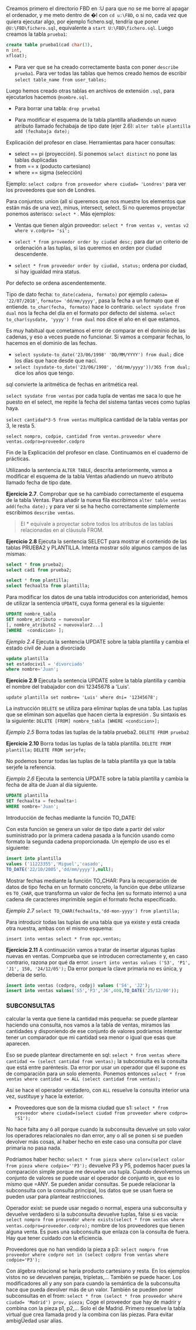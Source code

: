 Creamos primero el directorio FBD en :U para que no se me borre al apagar el ordenador, y me meto dentro de �l con `cd u:\FBD`, o si no, cada vez que quiera ejecutar algo, por ejemplo fichero.sql, tendría que poner `@U:\FBD\fichero.sql`, equivalente a `start U:\FBD\fichero.sql`.
Luego creamos la tabla `prueba1`:
~~~sql
create table prueba1(cad char(3),
n int,
xfloat);
~~~

+ Para ver que se ha creado correctamente basta con poner `describe prueba1`. Para ver todas las tablas que hemos creado hemos de
escribir `select table_name from user_tables;`

Luego hemos creado otras tablas en archivos de extensión `.sql`, para ejecutarlos hacemos `@nombre.sql`.

+ Para borrar una tabla: `drop prueba1`

+ Para modificar el esquema de la tabla plantilla añadiendo un nuevo atributo llamado fechabaja de tipo date (ejer 2.6): `alter
table plantilla add (fechabaja date);`

Explicación del profesor en clase. Herramientas para hacer consultas:
+ select == pi (proyección). Si ponemos `select distinct` no pone las tablas duplicadas
+ from == x (poducto cartesiano)
+ where == sigma (selección)

Ejemplo: `select codpro from proveedor where ciudad= 'Londres'` para ver los proveedores que son de Londres.

Para conjuntos: union (all si queremos que nos muestre los elementos que están más de una vez), minus, intersect, select.
Si no queremos proyectar ponemos asterisco: `select *` .
Más ejemplos:

+ Ventas que tienen algún proveedor: `select * from ventas v, ventas v2 where v.codpro= 'si';`

+ `select * from proveedor order by ciudad desc;` para dar un criterio de ordenación a las tuplas, si las queremos en orden por ciudad descendente.
+ `select * from proveedor order by ciudad, status;` ordena por ciudad, si hay igualdad mira status.

Por defecto  se ordena ascendentemente.

Tipo de dato fecha: `to_date(cadena, formato)` por ejemplo `cadena= '22/07/2018'`, `formato= 'dd/mm/yyyy'`, pasa la fecha a un
formato que él entiende. `to_char(fecha, formato)` hace lo contrario.
`select sysdate from dual` nos la fecha del día en el formato por defecto del sistema. `select to_char(sysdate, 'yyyy') from dual`
nos dice el año en el que estamos.

Es muy habitual que cometamos el error de comparar en el dominio de las cadenas, y eso a veces puede no funcionar. Si vamos
a comparar fechas, lo hacemos en el dominio de las fechas.

+ `select sysdate-to_date('23/06/1998' 'DD/MM/YYYY') from dual;` dice los días que hace desde que nací.
+ `select (sysdate-to_date('23/06/1998', 'dd/mm/yyyy'))/365 from dual;` dice los años que tengo.

sql convierte la aritmética de fechas en aritmética real.

`select sysdate from ventas` por cada tupla de ventas me saca lo que he puesto en el select, me repite la fecha del sistema tantas
veces como tuplas haya.

`select cantidad*3-5 from ventas` multiplica cantidad de la tabla ventas por 3, le resta 5.

`select nompro, codpie, cantidad from ventas.proveedor where ventas.codpro=proveedor.codpro`

Fin de la Explicación del profesor en clase. Continuamos en el cuaderno de prácticas.


Utilizando la sentencia `ALTER TABLE`, descrita anteriormente, vamos a modificar el esquema de la tabla Ventas añadiendo un nuevo atributo llamado fecha de tipo date.

**Ejercicio 2.7**. Comprobar que se ha cambiado correctamente el esquema de la tabla Ventas.
Para añadir la nueva fila escribimos `alter table ventas add(fecha date);` y para ver si se ha hecho correctamente simplemente escribimos `describe ventas`.

> El * equivale a proyectar sobre todos los atributos de las tablas relacionadas en al cláusula FROM.

**Ejercicio 2.8** Ejecuta la sentencia SELECT para mostrar el contenido de las tablas PRUEBA2 y PLANTILLA. Intenta mostrar sólo algunos campos de las mismas:
~~~SQL
select * from prueba2;
select cad1 from prueba2;

select * from plantilla;
select fechaalta from plantilla;
~~~

Para modificar los datos de una tabla introducidos con anterioridad, hemos de utilizar la sentencia `UPDATE`, cuya forma general es la siguiente:
~~~SQL
UPDATE nombre_tabla
SET nombre_atributo = nuevovalor
[, nombre_atributo2 = nuevovalor2...]
[WHERE  <condicion> ];
~~~

*Ejemplo 2.4* Ejecuta la sentencia UPDATE sobre la tabla plantilla y cambia el estado civil de Juan a divorciado
~~~sql
update plantilla
set estadocivil = 'divorciado'
where nombre='Juan';
~~~

**Ejercicio 2.9** Ejecuta la sentencia UPDATE sobre la tabla plantilla y cambia el nombre del trabajador con dni 12345678 a 'Luis'.

`update plantilla set nombre= 'Luis' where dni= '12345678';`

La instrucción `DELETE` se utiliza para eliminar tuplas de una tabla. Las tuplas que se
eliminan son aquellas que hacen cierta la expresión <condicion>. Su sintaxis es la siguiente:
`DELETE [FROM] nombre_tabla [WHERE <condicion>];`

*Ejemplo 2.5* Borra todas las tuplas de la tabla prueba2.
`DELETE FROM prueba2`

**Ejercicio 2.10** Borra todas las tuplas de la tabla plantilla.
`DELETE FROM plantilla;`
`DELETE FROM serjefe;`

No podemos borrar todas las tuplas de la tabla plantilla ya que la tabla serjefe la referencia.

*Ejemplo 2.6* Ejecuta la sentencia UPDATE sobre la tabla plantilla y cambia la fecha de alta de Juan al día siguiente.
~~~SQL
UPDATE plantilla
SET fechaalta = fechaalta+1
WHERE nombre='Juan';
~~~

Introducción de fechas mediante la función TO_DATE:

Con esta función se genera un valor de tipo date a partir del valor suministrado por la primera cadena pasada a la función usando como formato la segunda cadena proporcionada. Un ejemplo de uso es el siguiente:
~~~SQL
insert into plantilla
values ('11223355','Miguel','casado',
TO_DATE('22/10/2005','dd/mm/yyyy'),null);
~~~

Mostrar fechas mediante la función TO_CHAR:
Para la recuperación de datos de tipo fecha en un formato concreto, la función que debe utilizarse es `TO_CHAR`, que transforma un valor de fecha (en su formato interno) a una cadena de caracteres imprimible según el formato fecha especificado.

*Ejemplo 2.7*
`select TO_CHAR(fechaalta,'dd-mon-yyyy') from plantilla;`

Para introducir todas las tuplas de una tabla que ya existe y
está creada otra nuestra, ambas con el mismo esquema:

`insert into ventas select * from opc.ventas;`

**Ejercicio 2.11**
A continuación vamos a tratar de insertar algunas tuplas nuevas en ventas.
Comprueba que se introducen correctamente y, en caso contrario, razona por qué da error.
`insert into ventas values ('S3', 'P1', 'J1', 150, '24/12/05');`
Da error porque la clave primaria no es única, y debería de serlo.
~~~sql
insert into ventas (codpro, codpj) values ('S4', 'J2');
insert into ventas values('S5','P3','J6',400,TO_DATE('25/12/00'));
~~~

### SUBCONSULTAS

calcular la venta que tiene la cantidad más pequeña: se puede plantear haciendo una consulta,
nos vamos a la tabla de ventas, miramos las cantidades y disponiendo de ese conjunto de valores
podríamos intentar tener un comparador que mi cantidad sea menor o igual que esas que aparecen.

Eso se puede plantear directamente en sql: `select * from ventas where cantidad <= (select cantidad from ventas);`
la subconsulta es la consulta que está entre paréntesis. Da error por usar un operador que él supone es de comparación
para un solo elemento. Ponemos entonces `select * from ventas where cantidad <= ALL (select cantidad from ventas);`

Así se hace el operador verdadero, con `ALL` resuelve la consulta interior una vez, sustituye y hace la exterior.

+ Proveedores que son de la misma ciudad que s1: `select * from proveedor where ciudad=(select ciudad from proveedor where codpro= 'S1');`

No hace falta any ó all porque cuando la subconsulta devuelve un solo valor los operadores relacionales no dan error, any o all se ponen si se
pueden devolver más cosas, al haber hecho en este caso una consulta por clave primaria no pasa nada.

Podríamos haber hecho: `select * from pieza where color=(select color from pieza where codpie=''P3');`
devuelve P3 y P5, podemos hacer pues la comparación simple porque me devuelve una tupla. Cuando devolvemos un conjunto de valores se
puede usar el operador de conjunto in, que es lo mismo que =ANY. Se pueden anidar consultas. Se puede relacionar la subconsulta con la consulta
principal, los datos que se usan fuera se pueden usar para plantear restricciones.

Operador exist: se puede usar negado o normal, espera una subconsulta y devuelve verdadero si la
subconsulta devuelve tuplas, false si es vacía: `select nompro from proveedor where exists(select * from ventas where ventas.codpro=proveedor.codpro);`
nombre de los proveedores que tienen alguna venta. Es pues una subconsulta que enlaza con la consulta de fuera.
Hay que tener cuidado con la eficiencia.

Proveedores que no han vendido la pieza a p3:
`select nompro from proveedor where codpro not in (select codpro from ventas where codpie='P3');`

Con álgebra relacional se haría producto cartesiano y resta. En los ejemplos vistos no se devuelven parejas, tripletas,... También se puede hacer.
Los modificadores all y any son para cuando la semántica de la subconsulta hace que pueda devolver más de un valor.
También se pueden poner subconsultas en el from:
`select * from (select * from proveedor where ciudad= 'Madrid') prov, pieza;`
Coge el proveedor que hay de madrir y combina con la pieza p1, p2,... Solo el de Madrid. Primero resuelve la tabla virtual
que crea llamada prod y la combina con las piezas. Para evitar ambigÜedad usar alias.

